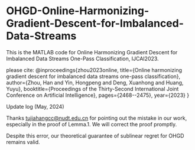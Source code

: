 # OHGD-Online-Harmonizing-Gradient-Descent-for-Imbalanced-Data-Streams

This is the MATLAB code for Online Harmonizing Gradient Descent for 
Imbalanced Data Streams One-Pass Classification, IJCAI2023.

please cite:
@inproceedings{zhou2023online,
  title={Online harmonizing gradient descent for imbalanced data streams one-pass classification},
  author={Zhou, Han and Yin, Hongpeng and Deng, Xuanhong and Huang, Yuyu},
  booktitle={Proceedings of the Thirty-Second International Joint Conference on Artificial Intelligence},
  pages={2468--2475},
  year={2023}
}

Update log (May, 2024)

Thanks <tujiahangcc@nudt.edu.cn> for pointing out the mistake in our work, especially in the proof of Lemma.1.
We will correct the proof promptly.

Despite this error, our theoretical guarantee of sublinear regret for OHGD remains valid. 


